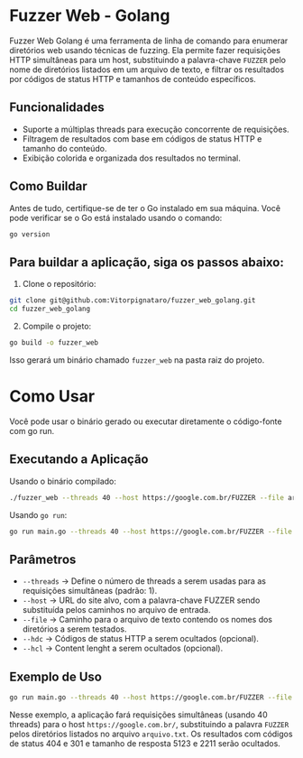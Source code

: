 # Fuzzer Web - Golang

Fuzzer Web Golang é uma ferramenta de linha de comando para enumerar diretórios web usando técnicas de fuzzing. Ela permite fazer requisições HTTP simultâneas para um host, substituindo a palavra-chave `FUZZER` pelo nome de diretórios listados em um arquivo de texto, e filtrar os resultados por códigos de status HTTP e tamanhos de conteúdo específicos.

## Funcionalidades

- Suporte a múltiplas threads para execução concorrente de requisições.
- Filtragem de resultados com base em códigos de status HTTP e tamanho do conteúdo.
- Exibição colorida e organizada dos resultados no terminal.

## Como Buildar

Antes de tudo, certifique-se de ter o Go instalado em sua máquina. Você pode verificar se o Go está instalado usando o comando:

```bash
go version
```

## Para buildar a aplicação, siga os passos abaixo:

1) Clone o repositório:
```bash
git clone git@github.com:Vitorpignataro/fuzzer_web_golang.git
cd fuzzer_web_golang
```

2) Compile o projeto:
```bash
go build -o fuzzer_web
```
Isso gerará um binário chamado `fuzzer_web` na pasta raiz do projeto.


# Como Usar

Você pode usar o binário gerado ou executar diretamente o código-fonte com go run.

## Executando a Aplicação
Usando o binário compilado:
```bash
./fuzzer_web --threads 40 --host https://google.com.br/FUZZER --file arquivo.txt --hdc 404,301
```

Usando `go run`:
```bash
go run main.go --threads 40 --host https://google.com.br/FUZZER --file arquivo.txt --hdc 404,301
```

## Parâmetros

- `--threads` -> Define o número de threads a serem usadas para as requisições simultâneas (padrão: 1).
- `--host` -> URL do site alvo, com a palavra-chave FUZZER sendo substituída pelos caminhos no arquivo de entrada.
- `--file` -> Caminho para o arquivo de texto contendo os nomes dos diretórios a serem testados.
- `--hdc` -> Códigos de status HTTP a serem ocultados (opcional).
- `--hcl` -> Content lenght a serem ocultados (opcional).

## Exemplo de Uso
```bash
go run main.go --threads 40 --host https://google.com.br/FUZZER --file arquivo.txt --hdc 404,301 --hcl 5123,2211
```

Nesse exemplo, a aplicação fará requisições simultâneas (usando 40 threads) para o host `https://google.com.br/`, substituindo a palavra `FUZZER` pelos diretórios listados no arquivo `arquivo.txt`. Os resultados com códigos de status 404 e 301 e tamanho de resposta 5123 e 2211 serão ocultados.

